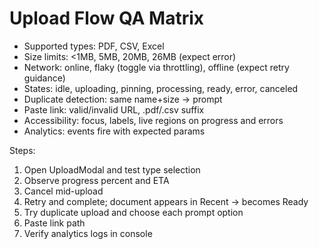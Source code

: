 # Upload Flow QA Matrix

- Supported types: PDF, CSV, Excel
- Size limits: <1MB, 5MB, 20MB, 26MB (expect error)
- Network: online, flaky (toggle via throttling), offline (expect retry guidance)
- States: idle, uploading, pinning, processing, ready, error, canceled
- Duplicate detection: same name+size -> prompt
- Paste link: valid/invalid URL, .pdf/.csv suffix
- Accessibility: focus, labels, live regions on progress and errors
- Analytics: events fire with expected params

Steps:
1) Open UploadModal and test type selection
2) Observe progress percent and ETA
3) Cancel mid-upload
4) Retry and complete; document appears in Recent -> becomes Ready
5) Try duplicate upload and choose each prompt option
6) Paste link path
7) Verify analytics logs in console
